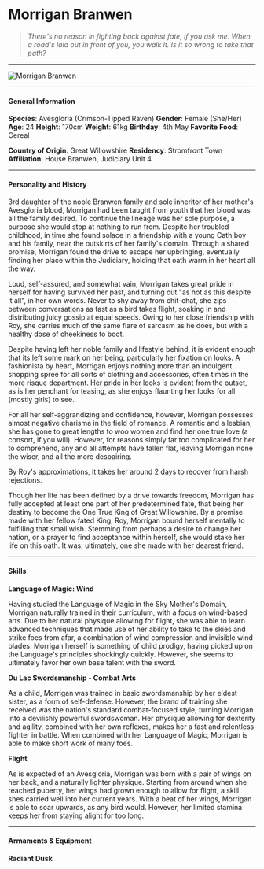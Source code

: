 # Morrigan Branwen

>*There's no reason in fighting back against fate, if you ask me. When a road's laid out in front of you, you walk it. Is it so wrong to take that path?*

___
![](https://i.imgur.com/KSDY719.png "Morrigan Branwen")
___

#### General Information

**Species**: Avesgloria (Crimson-Tipped Raven)
**Gender**: Female (She/Her)
**Age**: 24
**Height**: 170cm
**Weight**: 61kg
**Birthday**: 4th May
**Favorite Food**: Cereal

**Country of Origin**: Great Willowshire
**Residency**: Stromfront Town
**Affiliation**: House Branwen, Judiciary Unit 4

___

#### Personality and History
3rd daughter of the noble Branwen family and sole inheritor of her mother's Avesgloria blood, Morrigan had been taught from youth that her blood was all the family desired. To continue the lineage was her sole purpose, a purpose she would stop at nothing to run from. Despite her troubled childhood, in time she found solace in a friendship with a young Cath boy and his family, near the outskirts of her family's domain. Through a shared promise, Morrigan found the drive to escape her upbringing, eventually finding her place within the Judiciary, holding that oath warm in her heart all the way.

Loud, self-assured, and somewhat vain, Morrigan takes great pride in herself for having survived her past, and turning out "as hot as this despite it all", in her own words. Never to shy away from chit-chat, she zips between conversations as fast as a bird takes flight, soaking in and distributing juicy gossip at equal speeds. Owing to her close friendship with Roy, she carries much of the same flare of sarcasm as he does, but with a healthy dose of cheekiness to boot.

Despite having left her noble family and lifestyle behind, it is evident enough that its left some mark on her being, particularly her fixation on looks. A fashionista by heart, Morrigan enjoys nothing more than an indulgent shopping spree for all sorts of clothing and accessories, often times in the more risque department. Her pride in her looks is evident from the outset, as is her penchant for teasing, as she enjoys flaunting her looks for all (mostly girls) to see.

For all her self-aggrandizing and confidence, however, Morrigan possesses almost negative charisma in the field of romance. A romantic and a lesbian, she has gone to great lengths to woo women and find her one true love (a consort, if you will). However, for reasons simply far too complicated for her to comprehend, any and all attempts have fallen flat, leaving Morrigan none the wiser, and all the more despairing.

By Roy's approximations, it takes her around 2 days to recover from harsh rejections.

Though her life has been defined by a drive towards freedom, Morrigan has fully accepted at least one part of her predetermined fate, that being her destiny to become the One True King of Great Willowshire. By a promise made with her fellow fated King, Roy, Morrigan bound herself mentally to fulfilling that small wish. Stemming from perhaps a desire to change her nation, or a prayer to find acceptance within herself, she would stake her life on this oath. It was, ultimately, one she made with her dearest friend.

___

#### Skills
**Language of Magic: Wind**

Having studied the Language of Magic in the Sky Mother's Domain, Morrigan naturally trained in their curriculum, with a focus on wind-based arts. Due to her natural physique allowing for flight, she was able to learn advanced techniques that made use of her ability to take to the skies and strike foes from afar, a combination of wind compression and invisible wind blades. 
Morrigan herself is something of child prodigy, having picked up on the Language's principles shockingly quickly. However, she seems to ultimately favor her own base talent with the sword.

**Du Lac Swordsmanship - Combat Arts**

As a child, Morrigan was trained in basic swordsmanship by her eldest sister, as a form of self-defense. However, the brand of training she received was the nation's standard combat-focused style, turning Morrigan into a devilishly powerful swordswoman. Her physique allowing for dexterity and agility, combined with her own reflexes, makes her a fast and relentless fighter in battle. When combined with her Language of Magic, Morrigan is able to make short work of many foes.

**Flight**

As is expected of an Avesgloria, Morrigan was born with a pair of wings on her back, and a naturally lighter physique. Starting from around when she reached puberty, her wings had grown enough to allow for flight, a skill shes carried well into her current years. With a beat of her wings, Morrigan is able to soar upwards, as any bird would. However, her limited stamina keeps her from staying alight for too long.

___

#### Armaments & Equipment

**Radiant Dusk**

